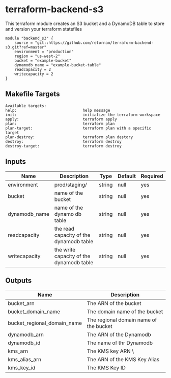 # terraform-backend-s3

This terraform module creates an S3 bucket and a DynamoDB table to store and 
version your terraform statefiles


```hcl
module "backend_s3" {
	source = "git::https://github.com/retornam/terraform-backend-s3.git?ref=master"
	environment = "production"
	region = "us-west-2"
	bucket = "example-bucket"
	dynamodb_name = "example-bucket-table"
	readcapacity = 2
	writecapacity = 2
}
```

## Makefile Targets

```
Available targets:
help:                             help message
init:                             initialize the terraform workspace
apply:                            terraform apply
plan:                             terraform plan
plan-target:                      terraform plan with a specific target
plan-destroy:                     terraform plan destory
destroy:                          terraform destroy
destroy-target:                   terraform destroy

```


## Inputs
| Name | Description | Type | Default | Required |
|------|-------------|------|---------|----------|
| environment | prod/staging/ | string | null | yes |
| bucket | name of the bucket | string | null | yes |
| dynamodb_name | name of the dynamo db table | string | null | yes |
| readcapacity | the read capacity of the dynamodb table | string | null | yes |
| writecapacity | the write capacity of the dynamodb table | string | null | yes |


## Outputs

| Name | Description |
|------| ------------|
| bucket_arn |  The ARN of the bucket
| bucket_domain_name | The domain name of the bucket |
| bucket_regional_domain_name | The regional domain name of the bucket |
| dynamodb_arn |  The ARN of the Dynamodb   |
| dynamodb_id |  The name of thr Dynamodb    |
| kms_arn     |  The KMS key ARN \
| kms_alias_arn |  The ARN of the KMS Key Alias  |
| kms_key_id |  The KMS Key ID      |
